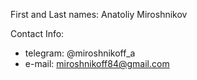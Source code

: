 First and Last names: Anatoliy Miroshnikov 

Contact Info:
- telegram: @miroshnikoff_a  
- e-mail: miroshnikoff84@gmail.com